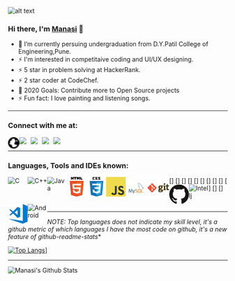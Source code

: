 ![alt text]("https://github.com/WaderManasi/WaderManasi/blob/master/manasi_.png" "Logo Title Text 1")
### Hi there, I'm [Manasi][website] 👋

- 🔭 I’m currently persuing undergraduation from D.Y.Patil College of Engineering,Pune.
- ⚡ I'm interested in competitaive coding and UI/UX designing.
- ⚡ 5 star in problem solving at HackerRank.
- ⚡ 2 star coder at CodeChef.
- 🥅 2020 Goals: Contribute more to Open Source projects
- ⚡ Fun fact: I love painting and listening songs.
---
### Connect with me at:

[<img align="left"  width="26px" src="https://raw.githubusercontent.com/iconic/open-iconic/master/svg/globe.svg" />][website]
[<img align="left"  width="26px" src="https://cdn.jsdelivr.net/npm/simple-icons@v3/icons/linkedin.svg" />][linkedin]
[<img align="left" width="26px" src="https://cdn.jsdelivr.net/npm/simple-icons@3.4.0/icons/gmail.svg" />][mail]
[<img align="left" width="26px" src="https://cdn.jsdelivr.net/npm/simple-icons@3.4.0/icons/github.svg" />][github]
[<img align="left" width="26px" src="https://cdn.jsdelivr.net/npm/simple-icons@v3/icons/instagram.svg" />][instagram]

<br />

---
### Languages, Tools and IDEs known:

[<img align="left" alt="C" width="45px" height="45px" src="https://img.icons8.com/color/48/000000/c-programming.png" />]
[<img align="left" alt="C++" width="45px" height="45px" src="https://img.icons8.com/color/48/000000/c-plus-plus-logo.png" />]
[<img align="left" alt="Java" width="45px" height="45px" src="https://img.icons8.com/color/48/000000/java-coffee-cup-logo.png" />]
[<img align="left" alt="HTML5" width="45px" height="45px" src="https://raw.githubusercontent.com/github/explore/80688e429a7d4ef2fca1e82350fe8e3517d3494d/topics/html/html.png" />]
[<img align="left" alt="CSS3" width="45px" height="45px" src="https://raw.githubusercontent.com/github/explore/80688e429a7d4ef2fca1e82350fe8e3517d3494d/topics/css/css.png" />]
[<img align="left" alt="JavaScript" width="45px" height="45px" src="https://raw.githubusercontent.com/github/explore/80688e429a7d4ef2fca1e82350fe8e3517d3494d/topics/javascript/javascript.png" />]
[<img align="left" alt="MySQL" width="50px" height="50px" src="https://raw.githubusercontent.com/github/explore/80688e429a7d4ef2fca1e82350fe8e3517d3494d/topics/mysql/mysql.png" />]
[<img align="left" alt="Git" width="50px" height="50px" src="https://raw.githubusercontent.com/github/explore/80688e429a7d4ef2fca1e82350fe8e3517d3494d/topics/git/git.png" />]
[<img align="left" alt="GitHub" width="45px" height="45px" src="https://raw.githubusercontent.com/github/explore/78df643247d429f6cc873026c0622819ad797942/topics/github/github.png" />]
[<img align="left" alt="Intellj" width="45px" height="45px" src="https://img.icons8.com/color/48/000000/intellij-idea.png" />]
[<img align="left" alt="Visual Studio Code" width="45px" height="45px" src="https://raw.githubusercontent.com/github/explore/80688e429a7d4ef2fca1e82350fe8e3517d3494d/topics/visual-studio-code/visual-studio-code.png" />]
[<img align="left" alt="Android" width="45px" height="45px" src="https://img.icons8.com/color/48/000000/android-os.png" />]

<br />

---

*NOTE: Top languages does not indicate my skill level, it's a github metric of which languages I have the most code on github, it's a new feature of github-readme-stats**
<br />

[![Top Langs](https://github-readme-stats.vercel.app/api/top-langs/?username=WaderManasi&layout=compact)](https://github.com/wadermanasi/github-readme-stats)]

---

<img align="left" alt="Manasi's Github Stats" src="https://github-readme-stats.vercel.app/api?username=WaderManasi&show_icons=true&theme=highcontrast" />


[website]: https://wadermanasi.github.io/portfolio/
[instagram]: https://www.instagram.com/wmanasi_art06/
[linkedin]: https://www.linkedin.com/in/manasi-wader-2455a0197/
[github]: https://github.com/WaderManasi/
[mail]: manasiwader@gmail.com

